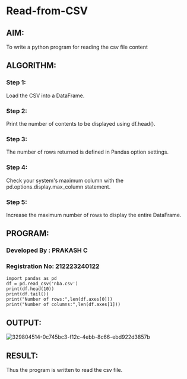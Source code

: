 # Read-from-CSV

## AIM:
To write a python program for reading the csv file content

## ALGORITHM:
### Step 1:
Load the CSV into a DataFrame.
### Step 2:
Print the number of contents to be displayed using df.head().
### Step 3:
The number of rows returned is defined in Pandas option settings.
### Step 4:
Check your system's maximum column with the pd.options.display.max_column statement.
### Step 5:
Increase the maximum number of rows to display the entire DataFrame.

## PROGRAM:

### Developed By : PRAKASH C
### Registration No: 212223240122
```
import pandas as pd
df = pd.read_csv('nba.csv')
print(df.head(10))
print(df.tail())
print("Number of rows:",len(df.axes[0]))
print("Number of columns:",len(df.axes[1]))
```
## OUTPUT:

![329804514-0c745bc3-f12c-4ebb-8c66-ebd922d3857b](https://github.com/Prakash-Chandran/Read-from-CSV/assets/147120899/a01853b1-6302-43cb-bbda-299a521e52cb)


## RESULT:
Thus the program is written to read the csv file.
